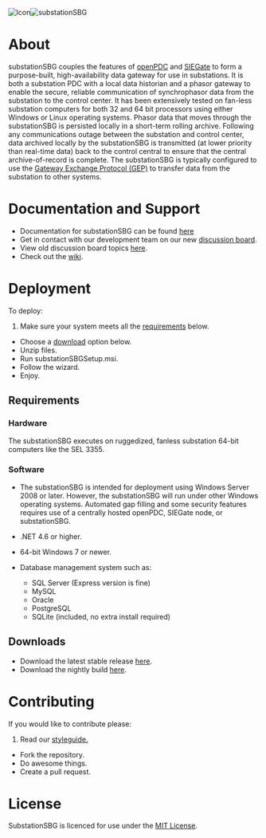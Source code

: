 ![Icon](http://www.gridprotectionalliance.org/images/products/icons%2064/substationSBG.png)![substationSBG](http://www.gridprotectionalliance.org/images/products/substationSBG.png)
# About
substationSBG couples the features of [openPDC](https://github.com/GridProtectionAlliance/openPDC) and [SIEGate](https://github.com/GridProtectionAlliance/SIEGate) to form a purpose-built, high-availability data gateway for use in substations. It is both a substation PDC with a local data historian and a phasor gateway to enable the secure, reliable communication of synchrophasor data from the substation to the control center. It has been extensively tested on fan-less substation computers for both 32 and 64 bit processors using either Windows or Linux operating systems.
Phasor data that moves through the substationSBG is persisted locally in a short-term rolling archive. Following any communications outage between the substation and control center, data archived locally by the substationSBG is transmitted (at lower priority than real-time data) back to the control central to ensure that the central archive-of-record is complete. The substationSBG is typically configured to use the [Gateway Exchange Protocol (GEP)](http://www.gridprotectionalliance.org/docs/products/gsf/gep-overview.pdf) to transfer data from the substation to other systems.

# Documentation and Support

* Documentation for substationSBG can be found [here](https://github.com/GridProtectionAlliance/substationSBG/blob/master/Source/Documentation/wiki/Substation_Secure_Buffered_Gateway.md)
* Get in contact with our development team on our new [discussion board](http://discussions.gridprotectionalliance.org/c/gpa-products/substation-sbg).
* View old discussion board topics [here](http://substationsbg.codeplex.com/discussions).
* Check out the [wiki](https://gridprotectionalliance.org/wiki/doku.php?id=substationsbg:overview).

# Deployment
To deploy:

1. Make sure your system meets all the [requirements](#requirements) below.
* Choose a [download](#downloads) option below.
* Unzip files.
* Run substationSBGSetup.msi.
* Follow the wizard.
* Enjoy.

## Requirements

### Hardware
The substationSBG executes on ruggedized, fanless substation 64-bit computers like the SEL 3355.

### Software
* The substationSBG is intended for deployment using Windows Server 2008 or later. However, the substationSBG will run under other Windows operating systems. Automated gap filling and some security features requires use of a centrally hosted openPDC, SIEGate node, or substationSBG.

* .NET 4.6 or higher.
* 64-bit Windows 7 or newer.
* Database management system such as:
  * SQL Server (Express version is fine)
  * MySQL
  * Oracle
  * PostgreSQL
  * SQLite (included, no extra install required)

## Downloads
* Download the latest stable release [here](http://substationsbg.codeplex.com/downloads/get/917087).
* Download the nightly build [here](http://gridprotectionalliance.org/nightlybuilds/substationSBG/Beta/substationSBG.Installs.zip).

# Contributing
If you would like to contribute please:

1. Read our [styleguide.](https://www.gridprotectionalliance.org/docs/GPA_Coding_Guidelines_2011_03.pdf)
* Fork the repository.
* Do awesome things.
* Create a pull request.

# License
SubstationSBG is licenced for use under the [MIT License](https://opensource.org/licenses/MIT).
